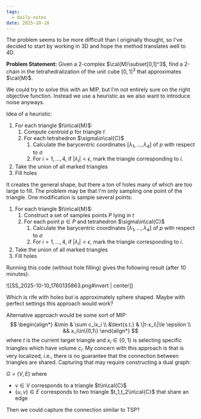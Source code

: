```yaml
---
tags:
  - daily-notes
date: 2025-10-10
---
```


The problem seems to be more difficult than I originally thought, so I've decided to start by working in 3D and hope the method translates well to 4D.

**Problem Statement:** Given a 2-complex $\cal{M}\subset[0,1]^3$, find a 2-chain in the tetrahedralization of the unit cube $[0,1]^3$ that approximates $\cal{M}$.

We could try to solve this with an MIP, but I'm not entirely sure on the right objective function. Instead we use a heuristic as we also want to introduce noise anyways.

Idea of a heuristic:

1. For each triangle $t\in\cal{M}$:
	1. Compute centroid $p$ for triangle $t$
	2. For each tetrahedron $\sigma\in\cal{C}$
		1. Calculate the barycentric coordinates $[\lambda_1,\dots,\lambda_4]$ of $p$ with respect to $\sigma$
		2. For $i=1,\dots,4$, if $|\lambda_i|<\epsilon$, mark the triangle corresponding to $i$.
2. Take the union of all marked triangles
3. Fill holes

It creates the general shape, but there a ton of holes many of which are too large to fill. The problem may be that I'm only sampling one point of the triangle. One modification is sample several points:

1. For each triangle $t\in\cal{M}$:
	1. Construct a set of samples points $P$ lying in $t$
	2. For each point $p\in P$ and tetrahedron $\sigma\in\cal{C}$
		1. Calculate the barycentric coordinates $[\lambda_1,\dots,\lambda_4]$ of $p$ with respect to $\sigma$
		2. For $i=1,\dots,4$, if $|\lambda_i|<\epsilon$, mark the triangle corresponding to $i$.
2. Take the union of all marked triangles
3. Fill holes

Running this code (without hole filling) gives the following result (after 10 minutes):

![[SS_2025-10-10_1760135863.png#invert | center]]

Which is rife with holes but is approximately sphere shaped. Maybe with perfect settings this approach would work?

Alternative approach would be some sort of MIP:
$$
\begin{align*}
	&\min & \sum c_ix_i \\
	&\text{s.t.} & \|t-x_i\|\le \epsilon \\
	&& x_i\in\{0,1\}
\end{align*}
$$
where $t$ is the current target triangle and $x_i\in\{0,1\}$ is selecting specific triangles which have volume $c_i$. My concern with this approach is that is very localized, i.e., there is no guarantee that the connection between triangles are shared. Capturing that may require constructing a dual graph:

$G=(V,E)$ where
- $v\in V$ corresponds to a triangle $t\in\cal{C}$
- $\{u,v\}\in E$ corresponds to two triangle $t_1,t_2\in\cal{C}$ that share an edge

Then we could capture the connection similar to TSP?